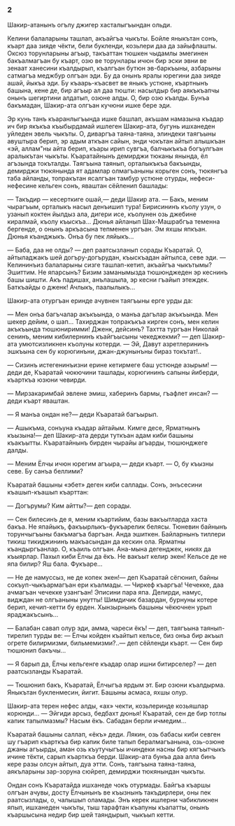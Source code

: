 ### 2

Шакир-атанынъ огълу джигер хасталыгъындан ольди.

Келини балаларыны ташлап, акъайгъа чыкъты.
Бойле яныкътан сонъ, къарт даа зияде чёкти, бели букленди, козьлери даа да зайыфлашты.
Оксюз торунларыны агъыр, такъаттан тюшкен чыдамлы эмегинен бакъалмагъан бу къарт, озю ве торунлары ичюн бир эски эвни ве зенаат ханесини къалдырып, къалгъан бутюн эв-баркъыны, азбарыны сатмагъа меджбур олгъан эди.
Бу да онынъ яралы юрегини даа зияде ашай, йыкъа эди.
Бу къаарь-къасвет ве яныкъ устюне, къартнынъ башына, кене де, бир агъыр ал даа тюшти: насылдыр бир аякъкъапчы онынъ шегиртини алдатып, озюне алды.
О, бир озю къалды.
Бунъа бакъмадан, Шакир-ата олгъан кучюни ишке бере эди.

Эр кунь танъ къаранлыгъында ишке башлап, акъшам намазына къадар ич бир якъкъа къыбырдамай ишлеген Шакир-ата, бугунь ишханеден уйледен эвель чыкъты.
О, диваргъа таяна-таяна, элиндеки таягъыны авуштыра берип, эр адым аткъан сайын, энди чокътан айтып алышкъан «эй, аллам"ны айта берип, къары ирип сувгъа, балчыкъкъа богъулгъан аралыкътан чыкъты.
Къаратайнынъ демирджи тюканы янында, ёл агъзында токъталды.
Таягъына таянып, орталыкъкъа бакъынды, демирджи тюкянында ят адамлар олмагъаныны корьген сонъ, тюкянгъа таба айланды, топракътан ясалгъан тамбур устюне отурды, нефеси-нефесине кельген сонъ, яваштан сёйленип башлады:

— Такъдир — кесерткиге ошай,— деди Шакир ата.
— Бакъ, меним чырагъым, орталыкъ насыл денъишип тура!
Бирисининъ къолу узун, о узанып коктен йылдыз ала, дигери исе, къолунен озь джебине киралмай, къолу къыскъа...
Дюнья айланып Шах-Машрабгъа теменна бергенде, о онынъ аркъасына тепменен ургъан.
Эм яхшы япкъан.
Дюнья къанджыкъ.
Онъа бу пек ляйыкъ...

— Баба, даа не олды? — деп раатсызланып сорады Къаратай.
О, айтыладжакъ шей догъру-догърудан, къыскъадан айтылса, севе эди.
— Келининъиз балаларыны сизге ташлап-кетип, акъайгъа чыкътымы?
Эшиттим.
Не япарсынъ?
Бизим заманымызда тюшюнджеден эр кеснинъ башы шишти.
Акъ падишах, анълашыла, эр кесни гъайып этеждек.
Баткъайды о дженк!
Ачлыкъ, паалылыкъ...

Шакир-ата отургъан еринде ачувнен таягъыны ерге урды да:

— Мен онъа багъчалар акъкъында, о манъа дагълар акъкъында.
Мен шекер дейим, о шап...
Тахирджан топракъкъа кирген сонъ, мен келин акъкъында тюшюниримми!
Дженк, дейсинъ?
Тахтта тургъан Николай сенинъ, меним кибилернинъ къайгъысыны чекеджекми? — деп Шакир-ата умютсизликнен къолуны котерди.
— Эй, Давут азретлерининъ эшкъына сен бу корюгинъни, джан-джунынъны бираз токътат!..

— Сизинъ истегенинъизни ерине кетирмеге баш устюнде азырым! — деди де, Къаратай чюкючини ташлады, корюгининъ сапыны йиберди, къарткъа юзюни чевирди.

— Мирзакаримбай эвлене эмиш, хаберинъ бармы, гъафлет инсан? — деди къарт яваштан.

— Я манъа ондан не?— деди Къаратай багъырып.

— Ашыкъма, сонъуна къадар айтайым.
Кимге десе, Ярматнынъ къызына!— деп Шакир-ата дерди туткъан адам киби башыны къакъытты.
Къаратайнынъ бирден чырайы агъарды, тюшюнджеге далды.

— Меним Ёлчы ичюн юрегим агъыра,— деди къарт.
— О, бу къызны севе.
Бу санъа беллими?

Къаратай башыны «эбет» деген киби саллады.
Сонъ, энъсесини къашып-къашып къарттан:

— Догърумы?
Ким айтты?— деп сорады.

— Сен билесинъ де я, меним къартийим, базы вакъытларда хаста бакъа.
Не япайыкъ, факъырлыкъ-фукъарелик белясы.
Тюневин байнынъ торунчыгъыны бакъмагъа баргъан.
Анда эшиткен.
Байларнынъ тиллери тикиш тикиджининъ макъасындан да кескин ола.
Ярматны къандыргъанлар.
О, къаиль олгъан.
Ана-мына дегенджек, никях да къыярлар.
Пахыл киби Ёлчы да ёкъ.
Не вакъыт келир экен!
Кельсе де не япа билир?
Яш бала.
Фукъаре...

— Не де намуссыз, не де копек экен!— деп Къаратай сёгюнип, байны сокъуп-чыкъармагъан ери къалмады.
— Чиркеф къаргъа!
Чечекке, даа ачмагъан чечекке узангъан!
Эписини пара япа.
Делирди, намус, видждан не олгъаныны унутты!
Шимдичик базардан, бурнуны котере берип, кечип-кетти бу ерден.
Хынзырнынъ башыны чёкючнен урып яраджакъсынъ...

— Балабан савап олур эди, амма, чареси ёкъ! — деп, таягъына таянып-тирелип турды ве: — Ёлчы койден къайтып кельсе, биз онъа бир акъыл огрете билирмизми, бильмемизми?..— деп сёйленди къарт.
— Сен бир тюшюнип бакъчы... 

— Я барып да, Ёлчы кельгенге къадар олар ишни битирселер? — деп раатсызланды Къаратай.

— Тюшюнип бакъ, Къаратай, Ёлчыгъа ярдым эт.
Бир озюни къалдырма.
Яныкътан букленмесин, йигит.
Башыны асмаса, яхшы олур.

Шакир-ата терен нефес алды, «ах» чекти, козьлеринде козьяшлар корюнди...
— Эйгиди арсыз, бедбахт дюнья!
Къаратай, сен де бир тотлы капик тапылмазмы?
Насым ёкъ.
Сабадан берли ичмедим...

Къаратай башыны саллап, «ёкъ» деди.
Лякин, озь бабасы киби севген шу гъарип къарткъа бир капик биле тапып бералмагъанына, озь-озюне джаны агъырды, аман озь къутучыгъы ичиндеки насны бир кягъытчыкъ ичине тёкти, сарып къарткъа берди.
Шакир-ата бунъа даа алла бинъ кере разы олсун айтып, дуа этти.
Сонъ, таягъына таяна-таяна, аякъларыны зар-зоруна сюйреп, демирджи тюкянындан чыкъты.

Ондан сонъ Къаратайда ишханеде чокъ отурмады.
Байгъа къаршы олгъан ачувы, досту Ёлчынынъ ве къызнынъ такъдирлери, оны пек раатсызлады, о, чалышып оламады.
Энъ керек ишлерни чабикликнен япып, ишханеден чыкъты, тыш тарафтан къапуны къапатты, онынъ къаршысына недир бир шей таяндырып, чыкъып кетти.
